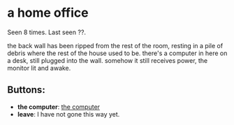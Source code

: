 # a home office

Seen 8 times. Last seen ??.

the back wall has been ripped from the rest of the room, resting in a pile of debris where the rest of the house used to be. there's a computer in here on a desk, still plugged into the wall. somehow it still receives power, the monitor lit and awake.

## Buttons:

- **the computer**: [the computer](the-computer-Nbqmiwv.md)
- **leave**: I have not gone this way yet.